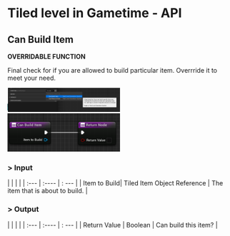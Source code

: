 # Tiled level in Gametime - API
## Can Build Item

**OVERRIDABLE FUNCTION**

Final check for if you are allowed to build particular item. Overrride it to meet your need.

<img src="../../_media/GametimeAPI/CanBuildItem_01.png" alt="drawing" width="50%"/>
<img src="../../_media/GametimeAPI/CanBuildItem_02.png" alt="drawing" width="50%"/>

### > Input
|             |         |       |
| :---        | :----   | : --- |
| Item to Build| Tiled Item Object Reference | The item that is about to build. |

### > Output

|               |         |       |
| :---          | :----   | : --- |
| Return Value  | Boolean |  Can build this item? |
